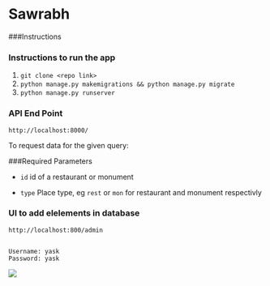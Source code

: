 # Sawrabh

###Instructions
### Instructions to run the app

1. `git clone <repo link> `
2. `python manage.py makemigrations && python manage.py migrate`
3. `python manage.py runserver`

### API End Point
```http://localhost:8000/ ```


To request data for the given query: 

###Required Parameters

* `id` id of a restaurant or monument

* `type` Place type, eg `rest` or `mon` for restaurant and monument respectivly 

### UI to add elelements in database 

`http://localhost:800/admin`
```

Username: yask
Password: yask

```

<img src="http://i.imgur.com/LDJFMy2.png" />
